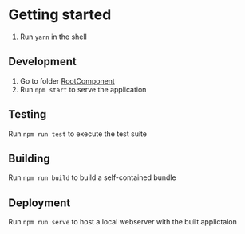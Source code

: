 # Getting started
1. Run `yarn` in the shell

## Development
1. Go to folder [RootComponent](RootComponent)
2. Run `npm start` to serve the application

## Testing
Run `npm run test` to execute the test suite

## Building
Run `npm run build` to build a self-contained bundle

## Deployment
Run `npm run serve` to host a local webserver with the built applictaion
